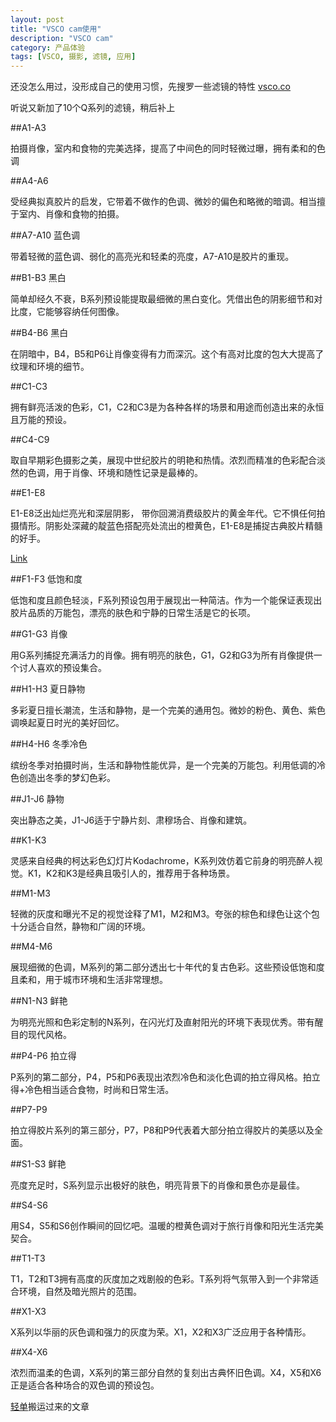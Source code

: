 ```yaml
---
layout: post
title: "VSCO cam使用"
description: "VSCO cam"
category: 产品体验
tags: [VSCO, 摄影, 滤镜, 应用]
---
```


还没怎么用过，没形成自己的使用习惯，先搜罗一些滤镜的特性 [vsco.co](http://vsco.co)
 
听说又新加了10个Q系列的滤镜，稍后补上

##A1-A3

拍摄肖像，室内和食物的完美选择，提高了中间色的同时轻微过曝，拥有柔和的色调

##A4-A6

受经典拟真胶片的启发，它带着不做作的色调、微妙的偏色和略微的暗调。相当擅于室内、肖像和食物的拍摄。

##A7-A10 蓝色调

带着轻微的蓝色调、弱化的高亮光和轻柔的亮度，A7-A10是胶片的重现。

##B1-B3 黑白

简单却经久不衰，B系列预设能提取最细微的黑白变化。凭借出色的阴影细节和对比度，它能够容纳任何图像。

##B4-B6 黑白

在阴暗中，B4，B5和P6让肖像变得有力而深沉。这个有高对比度的包大大提高了纹理和环境的细节。

##C1-C3

拥有鲜亮活泼的色彩，C1，C2和C3是为各种各样的场景和用途而创造出来的永恒且万能的预设。

##C4-C9

取自早期彩色摄影之美，展现中世纪胶片的明艳和热情。浓烈而精准的色彩配合淡然的色调，用于肖像、环境和随性记录是最棒的。

##E1-E8

E1-E8泛出灿烂亮光和深层阴影， 带你回溯消费级胶片的黄金年代。它不惧任何拍摄情形。阴影处深藏的靛蓝色搭配亮处流出的橙黄色，E1-E8是捕捉古典胶片精髓的好手。

[Link](http://grid.vsco.co/journal/introducing-the-essence-archetype-collection-for-vsco-cam?utm_source=qdan.me#/)

##F1-F3 低饱和度

低饱和度且颜色轻淡，F系列预设包用于展现出一种简洁。作为一个能保证表现出胶片品质的万能包，漂亮的肤色和宁静的日常生活是它的长项。

##G1-G3 肖像

用G系列捕捉充满活力的肖像。拥有明亮的肤色，G1，G2和G3为所有肖像提供一个讨人喜欢的预设集合。

##H1-H3 夏日静物

多彩夏日擅长潮流，生活和静物，是一个完美的通用包。微妙的粉色、黄色、紫色调唤起夏日时光的美好回忆。

##H4-H6 冬季冷色

缤纷冬季对拍摄时尚，生活和静物性能优异，是一个完美的万能包。利用低调的冷色创造出冬季的梦幻色彩。

##J1-J6 静物

突出静态之美，J1-J6适于宁静片刻、肃穆场合、肖像和建筑。

##K1-K3

灵感来自经典的柯达彩色幻灯片Kodachrome，K系列效仿着它前身的明亮醉人视觉。K1，K2和K3是经典且吸引人的，推荐用于各种场景。

##M1-M3

轻微的灰度和曝光不足的视觉诠释了M1，M2和M3。夸张的棕色和绿色让这个包十分适合自然，静物和广阔的环境。

##M4-M6

展现细微的色调，M系列的第二部分透出七十年代的复古色彩。这些预设低饱和度且柔和，用于城市环境和生活非常理想。

##N1-N3 鲜艳

为明亮光照和色彩定制的N系列，在闪光灯及直射阳光的环境下表现优秀。带有醒目的现代风格。

##P4-P6 拍立得

P系列的第二部分，P4，P5和P6表现出浓烈冷色和淡化色调的拍立得风格。拍立得+冷色相当适合食物，时尚和日常生活。

##P7-P9

拍立得胶片系列的第三部分，P7，P8和P9代表着大部分拍立得胶片的美感以及全面。

##S1-S3 鲜艳

亮度充足时，S系列显示出极好的肤色，明亮背景下的肖像和景色亦是最佳。

##S4-S6

用S4，S5和S6创作瞬间的回忆吧。温暖的橙黄色调对于旅行肖像和阳光生活完美契合。

##T1-T3

T1，T2和T3拥有高度的灰度加之戏剧般的色彩。T系列将气氛带入到一个非常适合环境，自然及暗光照片的范围。

##X1-X3

X系列以华丽的灰色调和强力的灰度为荣。X1，X2和X3广泛应用于各种情形。

##X4-X6

浓烈而温柔的色调，X系列的第三部分自然的复刻出古典怀旧色调。X4，X5和X6正是适合各种场合的双色调的预设包。

[轻单](https://qdan.me/list/VSIO9DUi6BCRDF6d)搬运过来的文章
